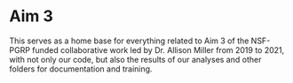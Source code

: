 # Aim 3
This serves as a home base for everything related to Aim 3 of the NSF-PGRP funded collaborative work led by Dr. Allison Miller from 2019 to 2021, with not only our code, but also the results of our analyses and other folders for documentation and training. 
